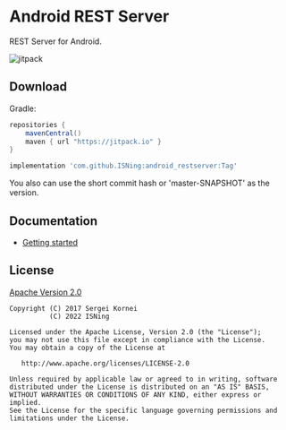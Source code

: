 Android REST Server
========
REST Server for Android.

![jitpack](https://jitpack.io/v/ISNing/android_restserver.svg)

## Download
Gradle:
```groovy
repositories {
    mavenCentral()
    maven { url "https://jitpack.io" }
}

implementation 'com.github.ISNing:android_restserver:Tag'
```
You also can use the short commit hash or 'master-SNAPSHOT' as the version.

## Documentation
* [Getting started](https://github.com/ISNing/android_restserver/wiki/Getting-started)

## License

[Apache Version 2.0](http://www.apache.org/licenses/LICENSE-2.0.html)

    Copyright (C) 2017 Sergei Kornei
              (C) 2022 ISNing

    Licensed under the Apache License, Version 2.0 (the "License");
    you may not use this file except in compliance with the License.
    You may obtain a copy of the License at

       http://www.apache.org/licenses/LICENSE-2.0

    Unless required by applicable law or agreed to in writing, software
    distributed under the License is distributed on an "AS IS" BASIS,
    WITHOUT WARRANTIES OR CONDITIONS OF ANY KIND, either express or implied.
    See the License for the specific language governing permissions and
    limitations under the License.

